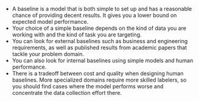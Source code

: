 * A baseline is a model that is both simple to set up and has a reasonable chance of providing decent results. It gives you a lower bound on expected model performance.
* Your choice of a simple baseline depends on the kind of data you are working with and the kind of task you are targeting.
* You can look for external baselines such as business and engineering requirements, as well as published results from academic papers that tackle your problem domain.
* You can also look for internal baselines using simple models and human performance.
* There is a tradeoff between cost and quality when designing human baselines. More specialized domains require more skilled labelers, so you should find cases where the model performs worse and concentrate the data collection effort there.